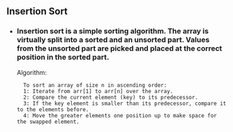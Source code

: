 ## Insertion Sort
* ### Insertion sort is a simple sorting algorithm. The array is virtually split into a sorted and an unsorted part. Values from the unsorted part are picked and placed at the correct position in the sorted part.
    Algorithm:
    
        To sort an array of size n in ascending order:
        1: Iterate from arr[1] to arr[n] over the array.
        2: Compare the current element (key) to its predecessor.
        3: If the key element is smaller than its predecessor, compare it to the elements before. 
        4: Move the greater elements one position up to make space for the swapped element.
        